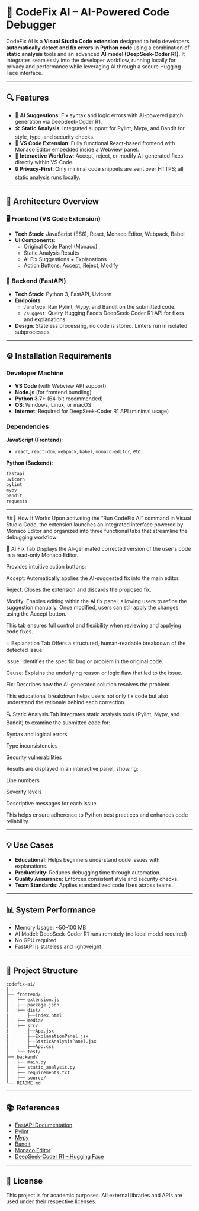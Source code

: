 # 🚀 CodeFix AI – AI-Powered Code Debugger

CodeFix AI is a **Visual Studio Code extension** designed to help developers **automatically detect and fix errors in Python code** using a combination of **static analysis** tools and an advanced **AI model (DeepSeek-Coder R1)**. It integrates seamlessly into the developer workflow, running locally for privacy and performance while leveraging AI through a secure Hugging Face interface.

---

## 🔍 Features

- 🧠 **AI Suggestions**: Fix syntax and logic errors with AI-powered patch generation via DeepSeek-Coder R1.
- 🛠️ **Static Analysis**: Integrated support for Pylint, Mypy, and Bandit for style, type, and security checks.
- 🧩 **VS Code Extension**: Fully functional React-based frontend with Monaco Editor embedded inside a Webview panel.
- 🔁 **Interactive Workflow**: Accept, reject, or modify AI-generated fixes directly within VS Code.
- 🔒 **Privacy-First**: Only minimal code snippets are sent over HTTPS; all static analysis runs locally.

---

## 📐 Architecture Overview

### 🖥️ Frontend (VS Code Extension)

- **Tech Stack**: JavaScript (ES6), React, Monaco Editor, Webpack, Babel
- **UI Components**:
  - Original Code Panel (Monaco)
  - Static Analysis Results
  - AI Fix Suggestions + Explanations
  - Action Buttons: Accept, Reject, Modify

### 🧠 Backend (FastAPI)

- **Tech Stack**: Python 3, FastAPI, Uvicorn
- **Endpoints**:
  - `/analyze`: Run Pylint, Mypy, and Bandit on the submitted code.
  - `/suggest`: Query Hugging Face’s DeepSeek-Coder R1 API for fixes and explanations.
- **Design**: Stateless processing, no code is stored. Linters run in isolated subprocesses.

---

## ⚙️ Installation Requirements

### Developer Machine

- **VS Code** (with Webview API support)
- **Node.js** (for frontend bundling)
- **Python 3.7+** (64-bit recommended)
- **OS**: Windows, Linux, or macOS
- **Internet**: Required for DeepSeek-Coder R1 API (minimal usage)

### Dependencies

**JavaScript (Frontend)**:
- `react`, `react-dom`, `webpack`, `babel`, `monaco-editor`, etc.

**Python (Backend)**:
```bash
fastapi
uvicorn
pylint
mypy
bandit
requests
```

---

##🧪 How It Works
Upon activating the “Run CodeFix AI” command in Visual Studio Code, the extension launches an integrated interface powered by Monaco Editor and organized into three functional tabs that streamline the debugging workflow:

🔧 AI Fix Tab
Displays the AI-generated corrected version of the user's code in a read-only Monaco Editor.

Provides intuitive action buttons:

Accept: Automatically applies the AI-suggested fix into the main editor.

Reject: Closes the extension and discards the proposed fix.

Modify: Enables editing within the AI fix panel, allowing users to refine the suggestion manually. Once modified, users can still apply the changes using the Accept button.

This tab ensures full control and flexibility when reviewing and applying code fixes.

💡 Explanation Tab
Offers a structured, human-readable breakdown of the detected issue:

Issue: Identifies the specific bug or problem in the original code.

Cause: Explains the underlying reason or logic flaw that led to the issue.

Fix: Describes how the AI-generated solution resolves the problem.

This educational breakdown helps users not only fix code but also understand the rationale behind each correction.

🔍 Static Analysis Tab
Integrates static analysis tools (Pylint, Mypy, and Bandit) to examine the submitted code for:

Syntax and logical errors

Type inconsistencies

Security vulnerabilities

Results are displayed in an interactive panel, showing:

Line numbers

Severity levels

Descriptive messages for each issue

This helps ensure adherence to Python best practices and enhances code reliability.

---

## 💡 Use Cases

- **Educational**: Helps beginners understand code issues with explanations.
- **Productivity**: Reduces debugging time through automation.
- **Quality Assurance**: Enforces consistent style and security checks.
- **Team Standards**: Applies standardized code fixes across teams.

---

## 📊 System Performance

- Memory Usage: ~50–100 MB
- AI Model: DeepSeek-Coder R1 runs remotely (no local model required)
- No GPU required
- FastAPI is stateless and lightweight

---

## 🧱 Project Structure

```
codefix-ai/
│
├── frontend/
│   ├── extension.js
│   ├── package.json
│   ├── dist/
|       ├──index.html
│   ├── media/
│   ├── src/
|       ├──App.jsx
|       ├──ExplanationPanel.jsx
|       ├──StaticAnalysisPanel.jsx
|       ├──App.css
│   └── test/
├── backend/
│   ├── main.py
│   ├── static_analysis.py
│   ├── requirements.txt
│   ├── source/
└── README.md
```

---

## 📚 References

- [FastAPI Documentation](https://fastapi.tiangolo.com)
- [Pylint](https://en.wikipedia.org/wiki/Pylint)
- [Mypy](https://mypy-lang.org)
- [Bandit](https://bandit.readthedocs.io)
- [Monaco Editor](https://github.com/microsoft/monaco-editor)
- [DeepSeek-Coder R1 – Hugging Face](https://huggingface.co/deepseek-ai/deepseek-coder-1.3b)

---

## 📌 License

This project is for academic purposes. All external libraries and APIs are used under their respective licenses.

